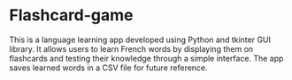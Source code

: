 # Flashcard-game
This is a language learning app developed using Python and tkinter GUI library. It allows users to learn French words by displaying them on flashcards and testing their knowledge through a simple interface. The app saves learned words in a CSV file for future reference.
